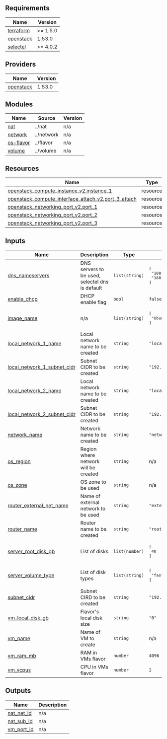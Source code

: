 ## Requirements

| Name | Version |
|------|---------|
| <a name="requirement_terraform"></a> [terraform](#requirement\_terraform) | >= 1.5.0 |
| <a name="requirement_openstack"></a> [openstack](#requirement\_openstack) | 1.53.0 |
| <a name="requirement_selectel"></a> [selectel](#requirement\_selectel) | >= 4.0.2 |

## Providers

| Name | Version |
|------|---------|
| <a name="provider_openstack"></a> [openstack](#provider\_openstack) | 1.53.0 |

## Modules

| Name | Source | Version |
|------|--------|---------|
| <a name="module_nat"></a> [nat](#module\_nat) | ../nat | n/a |
| <a name="module_network"></a> [network](#module\_network) | ../network | n/a |
| <a name="module_os-flavor"></a> [os-flavor](#module\_os-flavor) | ../flavor | n/a |
| <a name="module_volume"></a> [volume](#module\_volume) | ../volume | n/a |

## Resources

| Name | Type |
|------|------|
| [openstack_compute_instance_v2.instance_1](https://registry.terraform.io/providers/terraform-provider-openstack/openstack/1.53.0/docs/resources/compute_instance_v2) | resource |
| [openstack_compute_interface_attach_v2.port_3_attach](https://registry.terraform.io/providers/terraform-provider-openstack/openstack/1.53.0/docs/resources/compute_interface_attach_v2) | resource |
| [openstack_networking_port_v2.port_1](https://registry.terraform.io/providers/terraform-provider-openstack/openstack/1.53.0/docs/resources/networking_port_v2) | resource |
| [openstack_networking_port_v2.port_2](https://registry.terraform.io/providers/terraform-provider-openstack/openstack/1.53.0/docs/resources/networking_port_v2) | resource |
| [openstack_networking_port_v2.port_3](https://registry.terraform.io/providers/terraform-provider-openstack/openstack/1.53.0/docs/resources/networking_port_v2) | resource |

## Inputs

| Name | Description | Type | Default | Required |
|------|-------------|------|---------|:--------:|
| <a name="input_dns_nameservers"></a> [dns\_nameservers](#input\_dns\_nameservers) | DNS servers to be used, selectel dns is default | `list(string)` | <pre>[<br>  "188.93.16.19",<br>  "188.93.17.19"<br>]</pre> | no |
| <a name="input_enable_dhcp"></a> [enable\_dhcp](#input\_enable\_dhcp) | DHCP enable flag | `bool` | `false` | no |
| <a name="input_image_name"></a> [image\_name](#input\_image\_name) | n/a | `list(string)` | <pre>[<br>  "Ubuntu 20.04 LTS 64-bit"<br>]</pre> | no |
| <a name="input_local_network_1_name"></a> [local\_network\_1\_name](#input\_local\_network\_1\_name) | Local network name to be created | `string` | `"local_network_1"` | no |
| <a name="input_local_network_1_subnet_cidr"></a> [local\_network\_1\_subnet\_cidr](#input\_local\_network\_1\_subnet\_cidr) | Subnet CIDR to be created | `string` | `"192.168.1.0/24"` | no |
| <a name="input_local_network_2_name"></a> [local\_network\_2\_name](#input\_local\_network\_2\_name) | Local network name to be created | `string` | `"local_network_2"` | no |
| <a name="input_local_network_2_subnet_cidr"></a> [local\_network\_2\_subnet\_cidr](#input\_local\_network\_2\_subnet\_cidr) | Subnet CIDR to be created | `string` | `"192.168.2.0/24"` | no |
| <a name="input_network_name"></a> [network\_name](#input\_network\_name) | Network name to be created | `string` | `"network_1"` | no |
| <a name="input_os_region"></a> [os\_region](#input\_os\_region) | Region where network will be created | `string` | n/a | yes |
| <a name="input_os_zone"></a> [os\_zone](#input\_os\_zone) | OS zone to be used | `string` | n/a | yes |
| <a name="input_router_external_net_name"></a> [router\_external\_net\_name](#input\_router\_external\_net\_name) | Name of external network to be used | `string` | `"external-network"` | no |
| <a name="input_router_name"></a> [router\_name](#input\_router\_name) | Router name to be created | `string` | `"router_1"` | no |
| <a name="input_server_root_disk_gb"></a> [server\_root\_disk\_gb](#input\_server\_root\_disk\_gb) | List of disks | `list(number)` | <pre>[<br>  40<br>]</pre> | no |
| <a name="input_server_volume_type"></a> [server\_volume\_type](#input\_server\_volume\_type) | List of disk types | `list(string)` | <pre>[<br>  "fast"<br>]</pre> | no |
| <a name="input_subnet_cidr"></a> [subnet\_cidr](#input\_subnet\_cidr) | Subnet CIRD to be created | `string` | `"192.168.0.0/24"` | no |
| <a name="input_vm_local_disk_gb"></a> [vm\_local\_disk\_gb](#input\_vm\_local\_disk\_gb) | Flavor's local disk size | `string` | `"0"` | no |
| <a name="input_vm_name"></a> [vm\_name](#input\_vm\_name) | Name of VM to create | `string` | n/a | yes |
| <a name="input_vm_ram_mb"></a> [vm\_ram\_mb](#input\_vm\_ram\_mb) | RAM in VMs flavor | `number` | `4096` | no |
| <a name="input_vm_vcpus"></a> [vm\_vcpus](#input\_vm\_vcpus) | CPU in VMs flavor | `number` | `2` | no |

## Outputs

| Name | Description |
|------|-------------|
| <a name="output_nat_net_id"></a> [nat\_net\_id](#output\_nat\_net\_id) | n/a |
| <a name="output_nat_sub_id"></a> [nat\_sub\_id](#output\_nat\_sub\_id) | n/a |
| <a name="output_vm_port_id"></a> [vm\_port\_id](#output\_vm\_port\_id) | n/a |
